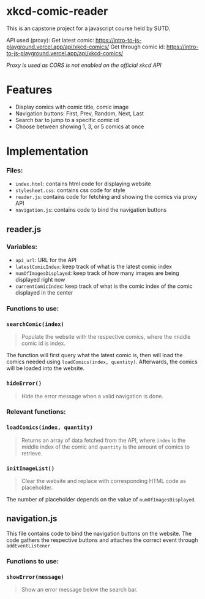 # xkcd-comic-reader

This is an capstone project for a javascript course held by SUTD. 

API used (proxy): 
Get latest comic: https://intro-to-js-playground.vercel.app/api/xkcd-comics/
Get through comic id: https://intro-to-js-playground.vercel.app/api/xkcd-comics/<comic-id>

*Proxy is used as CORS is not enabled on the official xkcd API*

# Features
- Display comics with comic title, comic image
- Navigation buttons: First, Prev, Random, Next, Last
- Search bar to jump to a specific comic id
- Choose between showing 1, 3, or 5 comics at once

# Implementation

### Files:
- `index.html`: contains html code for displaying website
- `stylesheet.css`: contains css code for style
- `reader.js`: contains code for fetching and showing the comics via proxy API
- `navigation.js`: contains code to bind the navigation buttons

## reader.js
### Variables:
- `api_url`: URL for the API
- `latestComicIndex`: keep track of what is the latest comic index
- `numOfImagesDisplayed`: keep track of how many images are being displayed right now
- `currentComicIndex`: keep track of what is the comic index of the comic displayed in the center

### Functions to use:
### `searchComic(index)`
> Populate the website with the respective comics, where the middle comic id is index.

The function will first query what the latest comic is, then will load the comics needed using `loadComics(index, quentity)`. Afterwards, the comics will be loaded into the website.

### `hideError()`
> Hide the error message when a valid navigation is done.

### Relevant functions:
### `loadComics(index, quantity)`
> Returns an array of data fetched from the API, where `index` is the middle index of the comic and `quantity` is the amount of comics to retrieve.

### `initImageList()`
> Clear the website and replace with corresponding HTML code as placeholder.

The number of placeholder depends on the value of `numOfImagesDisplayed`.

## navigation.js
This file contains code to bind the navigation buttons on the website. The code gathers the respective buttons and attaches the correct event through `addEventListener`

### Functions to use:
### `showError(message)`
> Show an error message below the search bar.
